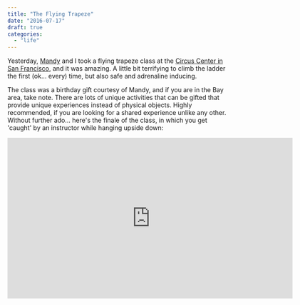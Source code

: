 ```yaml
---
title: "The Flying Trapeze"
date: "2016-07-17"
draft: true
categories: 
  - "life"
---
```


Yesterday, [Mandy](http://treading-lightly.com/) and I took a flying trapeze class at the [Circus Center in San Francisco](http://circuscenter.org/flyingtrapeze), and it was amazing. A little bit terrifying to climb the ladder the first (ok... every) time, but also safe and adrenaline inducing.

The class was a birthday gift courtesy of Mandy, and if you are in the Bay area, take note. There are lots of unique activities that can be gifted that provide unique experiences instead of physical objects. Highly recommended, if you are looking for a shared experience unlike any other. Without further ado... here's the finale of the class, in which you get 'caught' by an instructor while hanging upside down:

<iframe width="640" height="360" src="https://www.youtube.com/embed/c5L4ytq2MIY?rel=0" frameborder="0" allowfullscreen></iframe>
